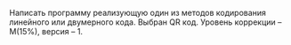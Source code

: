 Написать программу реализующую один из методов кодирования линейного или двумерного кода. Выбран QR код. Уровень коррекции – M(15%), версия – 1.

